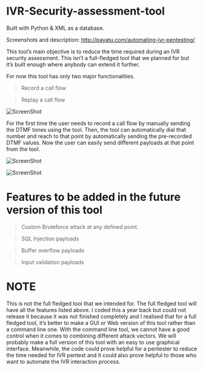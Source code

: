 # IVR-Security-assessment-tool
Built with Python & XML as a database.

Screenshots and description: http://payatu.com/automating-ivr-pentesting/

This tool’s main objective is to reduce the time required during an IVR security assessment. This isn’t a full-fledged tool that we planned for but it’s built enough where anybody can extend it further.

For now this tool has only two major functionalities.

>Record a call flow

>Replay a call flow

![ScreenShot](https://raw.github.com/payatu/ivr-pentest/master/banner_menu.png)

For the first time the user needs to record a call flow by manually sending the DTMF tones using the tool. Then, the tool can automatically dial that number and reach to that point by automatically sending the pre-recorded DTMF values. Now the user can easily send different payloads at that point from the tool.

![ScreenShot](https://raw.github.com/payatu/ivr-pentest/master/saved_calls.png)

![ScreenShot](https://raw.github.com/payatu/ivr-pentest/master/replay_call.png)

# Features to be added in the future version of this tool 

>Custom Bruteforce attack at any defined point.

>SQL Injection payloads

>Buffer overflow payloads

>Input validation payloads

# NOTE

This is not the full fledged tool that we intended for. The full fledged tool will have all the features listed above. I coded this a year back but could not release it because it was not finished completely and I realised that for a full fledged tool, it’s better to make a GUI or Web version of this tool rather than a command line one. With the command line tool, we cannot have a good control when it comes to combining different attack vectors. We will probably make a full version of this tool with an easy to use graphical interface. Meanwhile, the code could prove helpful for a pentester to reduce the time needed for IVR pentest and it could also prove helpful to those who want to automate the IVR interaction process.
